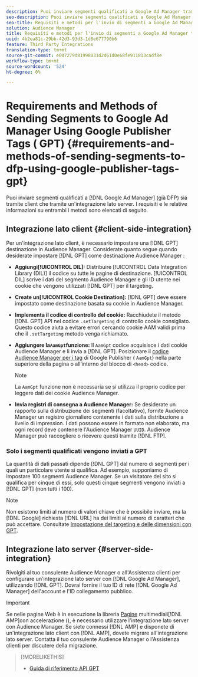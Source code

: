 ```yaml
---
description: Puoi inviare segmenti qualificati a Google Ad Manager tramite un'integrazione lato client o lato server. I requisiti e le relative informazioni su entrambi i metodi sono elencati di seguito.
seo-description: Puoi inviare segmenti qualificati a Google Ad Manager tramite un'integrazione lato client o lato server. I requisiti e le relative informazioni su entrambi i metodi sono elencati di seguito.
seo-title: Requisiti e metodi per l'invio di segmenti a Google Ad Manager tramite i tag Google Publisher (GPT)
solution: Audience Manager
title: Requisiti e metodi per l'invio di segmenti a Google Ad Manager tramite i tag Google Publisher (GPT)
uuid: 4b2ea81c-29bb-42d3-93d3-1d8e677790b6
feature: Third Party Integrations
translation-type: tm+mt
source-git-commit: e007279d81998031d2d61d0e68fe911813cadf8e
workflow-type: tm+mt
source-wordcount: '524'
ht-degree: 0%

---
```



# Requirements and Methods of Sending Segments to Google Ad Manager Using Google Publisher Tags ( GPT) {#requirements-and-methods-of-sending-segments-to-dfp-using-google-publisher-tags-gpt}

Puoi inviare segmenti qualificati a [!DNL Google Ad Manager] (già DFP) sia tramite client che tramite un&#39;integrazione lato server. I requisiti e le relative informazioni su entrambi i metodi sono elencati di seguito.

## Integrazione lato client {#client-side-integration}

Per un&#39;integrazione lato client, è necessario impostare una [!DNL GPT] destinazione in  Audience Manager. Considerate quanto segue quando desiderate impostare [!DNL GPT] come destinazione Audience Manager :

* **Aggiungi[!UICONTROL DIL]:** Distribuire [!UICONTROL Data Integration Library (DIL)] il codice su tutte le pagine di destinazione. [!UICONTROL DIL] scrive  i dati del segmento Audience Manager e gli ID utente nei cookie che vengono utilizzati [!DNL GPT] per il targeting.

* **Create un[!UICONTROL Cookie Destination]:** [!DNL GPT] deve essere impostato come destinazione basata su cookie in  Audience Manager.

* **Implementa il codice di controllo del cookie:** Racchiudete il metodo [!DNL GPT] API nel codice `.setTargeting` di controllo [](../../integration/gpt-aam-destination/gpt-aam-modify-api.md)cookie consigliato. Questo codice aiuta a evitare errori cercando cookie AAM validi prima che il `.setTargeting` metodo venga richiamato.

* **Aggiungere la`AamGpt`funzione:** Il `AamGpt` codice acquisisce i dati  cookie Audience Manager e li invia a [!DNL GPT]. Posizionare il [codice Audience Manager per i tag](../../integration/gpt-aam-destination/gpt-aam-aamgpt-code.md) di Google Publisher ( `AamGpt`) nella parte superiore della pagina o all’interno del blocco di `<head>` codice.

   >[!NOTE]
   >
   >La `AamGpt` funzione non è necessaria se si utilizza il proprio codice per leggere  dati dei cookie Audience Manager.

* **Invia registri di consegna a  Audience Manager:** Se desiderate un rapporto sulla distribuzione dei segmenti (facoltativo), fornite  Audience Manager un registro giornaliero contenente i dati sulla distribuzione a livello di impression. I dati possono essere in formato non elaborato, ma ogni record deve contenere l&#39;Audience Manager  `UUID`.  Audience Manager può raccogliere o ricevere questi tramite [!DNL FTP].

### Solo i segmenti qualificati vengono inviati a GPT

La quantità di dati passati dipende [!DNL GPT] dal numero di segmenti per i quali un particolare utente si qualifica. Ad esempio, supponiamo di impostare 100 segmenti  Audience Manager. Se un visitatore del sito si qualifica per cinque di essi, solo questi cinque segmenti vengono inviati a [!DNL GPT] (non tutti i 100).

>[!NOTE]
>
>Non esistono limiti al numero di valori chiave che è possibile inviare, ma la [!DNL Google] richiesta [!DNL URL] ha dei limiti al numero di caratteri che può accettare. Consultate [Impostazione del targeting e delle dimensioni con GPT](https://support.google.com/dfp_premium/bin/answer.py?hl=en&amp;answer=1697712).

## Integrazione lato server {#server-side-integration}

Rivolgiti al tuo consulente Audience Manager  o all&#39;Assistenza clienti per configurare un&#39;integrazione lato server con [!DNL Google Ad Manager], utilizzando [!DNL GPT]. Dovrai fornire il tuo ID di rete [!DNL Google Ad Manager] dell&#39;account e l&#39;ID collegamento pubblico.

>[!IMPORTANT]
>
>Se nelle pagine Web è in esecuzione la libreria [Pagine](https://www.ampproject.org/) multimediali[!DNL AMP]con accelerazione (), è necessario utilizzare l&#39;integrazione lato server con  Audience Manager. Se siete connessi [!DNL AMP] e disponete di un&#39;integrazione lato client con [!DNL AMP], dovete migrare all&#39;integrazione lato server. Contatta il tuo consulente Audience Manager  o l&#39;Assistenza clienti per discutere della migrazione.

>[!MORELIKETHIS]
>
>* [Guida di riferimento API GPT](https://support.google.com/dfp_premium/bin/answer.py?hl=en&amp;answer=1650154)

